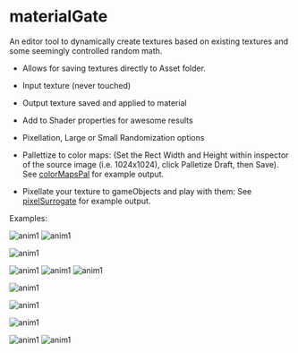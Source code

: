 # materialGate


An editor tool to dynamically create textures based on existing textures and some seemingly controlled random math.

- Allows for saving textures directly to Asset folder.
- Input texture (never touched)
- Output texture saved and applied to material
- Add to Shader properties for awesome results
- Pixellation, Large or Small Randomization options

- Pallettize to color maps:
  (Set the Rect Width and Height within inspector of the source image (i.e. 1024x1024), click Palletize Draft, then Save).
  See [colorMapsPal](https://www.github.com/eagleEggs/colorMapsPal) for example output.
  
- Pixellate your texture to gameObjects and play with them:
  See [pixelSurrogate](https://www.github.com/eagleEggs/pixelSurrogate) for example output.
  

Examples:

![anim1](https://github.com/eagleEggs/materialGate/blob/master/screenShots/console1.png?raw=true)
![anim1](https://github.com/eagleEggs/materialGate/blob/master/screenShots/tower.png?raw=true)<p><p>
![anim1](https://github.com/eagleEggs/materialGate/blob/master/screenShots/example2.png?raw=true)<p><p>

![anim1](https://github.com/eagleEggs/materialGate/blob/master/screenShots/1.png?raw=true)
![anim1](https://github.com/eagleEggs/materialGate/blob/master/screenShots/2.png?raw=true)
![anim1](https://github.com/eagleEggs/materialGate/blob/master/screenShots/3.png?raw=true)<p><p>
![anim1](https://github.com/eagleEggs/materialGate/blob/master/screenShots/4.png?raw=true)<p><p>
![anim1](https://github.com/eagleEggs/materialGate/blob/master/screenShots/5.png?raw=true)<p><p>

![anim1](https://github.com/eagleEggs/materialGate/blob/master/screenShots/example1.png?raw=true)<p><p>
![anim1](https://github.com/eagleEggs/materialGate/blob/master/screenShots/example4.gif?raw=true)
![anim1](https://github.com/eagleEggs/materialGate/blob/master/screenShots/steelTower1.png?raw=true)<p><p>



